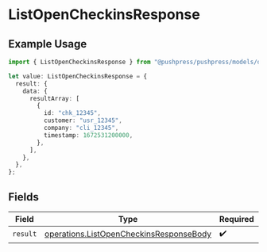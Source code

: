 # ListOpenCheckinsResponse

## Example Usage

```typescript
import { ListOpenCheckinsResponse } from "@pushpress/pushpress/models/operations";

let value: ListOpenCheckinsResponse = {
  result: {
    data: {
      resultArray: [
        {
          id: "chk_12345",
          customer: "usr_12345",
          company: "cli_12345",
          timestamp: 1672531200000,
        },
      ],
    },
  },
};
```

## Fields

| Field                                                                                              | Type                                                                                               | Required                                                                                           | Description                                                                                        |
| -------------------------------------------------------------------------------------------------- | -------------------------------------------------------------------------------------------------- | -------------------------------------------------------------------------------------------------- | -------------------------------------------------------------------------------------------------- |
| `result`                                                                                           | [operations.ListOpenCheckinsResponseBody](../../models/operations/listopencheckinsresponsebody.md) | :heavy_check_mark:                                                                                 | N/A                                                                                                |